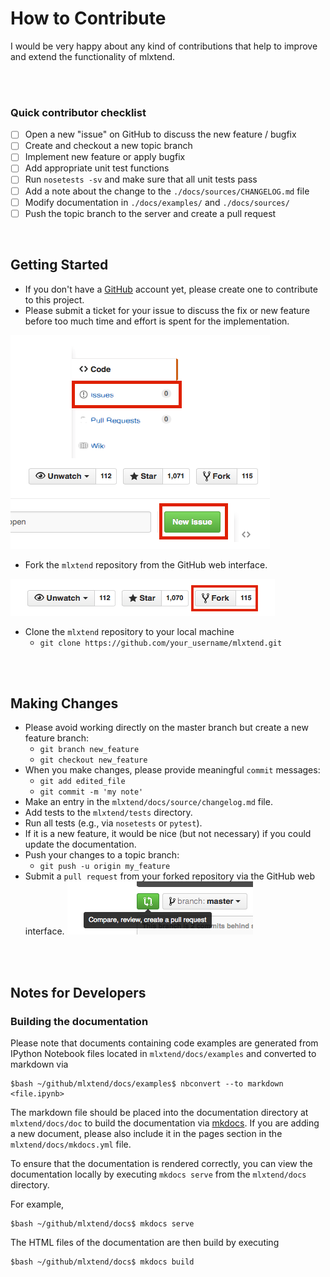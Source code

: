 # How to Contribute

I would be very happy about any kind of contributions that help to improve and extend the functionality of mlxtend.

<br>
<br>

### Quick contributor checklist

- [ ]  Open a new "issue" on GitHub to discuss the new feature / bugfix  
- [ ]  Create and checkout a new topic branch   
- [ ]  Implement new feature or apply bugfix  
- [ ]  Add appropriate unit test functions  
- [ ]  Run `nosetests -sv` and make sure that all unit tests pass  
- [ ]  Add a note about the change to the `./docs/sources/CHANGELOG.md` file  
- [ ]  Modify documentation in `./docs/examples/` and `./docs/sources/`  
- [ ]  Push the topic branch to the server and create a pull request

<br>


## Getting Started

- If you don't have a [GitHub](https://github.com) account yet, please create one to contribute to this project.
- Please submit a ticket for your issue to discuss the fix or new feature before too much time and effort is spent for the implementation.

![](img/contributing/new_issue.png)

- Fork the `mlxtend` repository from the GitHub web interface.

![](img/contributing/fork.png)

- Clone the `mlxtend` repository to your local machine
	- `git clone https://github.com/your_username/mlxtend.git`

<br>
<br>

## Making Changes

- Please avoid working directly on the master branch but create a new feature branch:
	- `git branch new_feature`
	- `git checkout new_feature`
- When you make changes, please provide meaningful `commit` messages:
	- `git add edited_file` 
	- `git commit -m 'my note'` 
- Make an entry in the `mlxtend/docs/source/changelog.md` file.
- Add tests to the `mlxtend/tests` directory.
- Run all tests (e.g., via `nosetests`  or `pytest`).
- If it is a new feature, it would be nice (but not necessary) if you could update the documentation.
- Push your changes to a topic branch:
	- `git push -u origin my_feature`
- Submit a `pull request` from your forked repository via the GitHub web interface.
![](img/contributing/pull_request.png)

<br>
<br>

## Notes for Developers

### Building the documentation

Please note that documents containing code examples are generated from IPython Notebook files located in `mlxtend/docs/examples` and converted to markdown via 

    $bash ~/github/mlxtend/docs/examples$ nbconvert --to markdown <file.ipynb>
    
The markdown file should be placed into the documentation directory at `mlxtend/docs/doc` to build the documentation via  [mkdocs](http://www.mkdocs.org).
If you are adding a new document, please also include it in the pages section in the `mlxtend/docs/mkdocs.yml` file.

To ensure that the documentation is rendered correctly, you can view the documentation locally by executing `mkdocs serve` from the `mlxtend/docs` directory.

For example,
	
	$bash ~/github/mlxtend/docs$ mkdocs serve

The HTML files of the documentation are then build by executing

	$bash ~/github/mlxtend/docs$ mkdocs build
	
<br>
	
